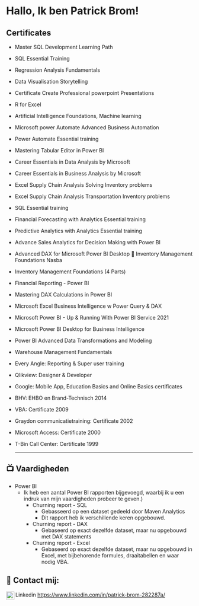 <h1>Hallo, Ik ben Patrick Brom! <br/><a href="https://github.com/PatrickBrom/portfolio"></a> <a href="https://www.linkedin.com/in/patrick-brom-282287a/"></a>

<h2>Certificates</h2>

  - Master SQL Development Learning Path                                                                                      
  - SQL Essential Training
  -	Regression Analysis Fundamentals
  - Data Visualisation Storytelling
  -	Certificate Create Professional powerpoint Presentations
  -	R for Excel
  -	Artificial Intelligence Foundations, Machine learning
  -	Microsoft power Automate Advanced Business Automation
  -	Power Automate Essential training
  -	Mastering Tabular Editor in Power BI
  -	Career Essentials in Data Analysis by Microsoft
  -	Career Essentials in Business Analysis by Microsoft
  -	Excel Supply Chain Analysis Solving Inventory problems
  -	Excel Supply Chain Analysis Transportation Inventory problems
  -	SQL Essential training
  -	Financial Forecasting with Analytics Essential training
  -	Predictive Analytics with Analytics Essential training
  -	Advance Sales Analytics for Decision Making with Power BI 
  -	Advanced DAX for Microsoft Power BI Desktop		Inventory Management Foundations Nasba
  -	Inventory Management Foundations (4 Parts)
  -	Financial Reporting - Power BI
  -	Mastering DAX Calculations in Power BI
  -	Microsoft Excel Business Intelligence w Power Query & DAX
  -	Microsoft Power BI - Up & Running With Power BI Service 2021
  -	Microsoft Power BI Desktop for Business Intelligence
  -	Power BI Advanced Data Transformations and Modeling
  -	Warehouse Management Fundamentals
  -	Every Angle: Reporting & Super user training
  -	Qlikview: Designer & Developer
  -	Google: Mobile App, Education Basics and Online Basics certificates
  -	BHV: EHBO en Brand-Technisch 2014
  -	VBA: Certificate 2009
  -	Graydon communicatietraining: Certificate 2002
  -	Microsoft Access: Certificate 2000
  -	T-Bin Call Center: Certificate 1999

    - ---------------------
<h2>📺 Vaardigheden</h2>

- Power BI
  - Ik heb een aantal Power BI rapporten bijgevoegd, waarbij ik u een indruk van mijn vaardigheden probeer te geven.)
    - Churning report - SQL
      - Gebasseerd op een dataset gedeeld door Maven Analytics
      - Dit rapport heb ik verschillende keren opgebouwd. 
    - Churning report - DAX
      - Gebaseerd op exact dezelfde dataset, maar nu opgebouwd met DAX statements
    - Churning report - Excel
      - Gebaseerd op exact dezelfde dataset, maar nu opgebouwd in Excel, met bijbehorende formules, draaitabellen en waar nodig VBA.
  

<h2> 🤳 Contact mij:</h2>

<img align="left" alt="JoshMadakor | LinkedIn" width="22px" src="https://cdn.jsdelivr.net/npm/simple-icons@v3/icons/linkedin.svg" /> Linkedin
https://www.linkedin.com/in/patrick-brom-282287a/

